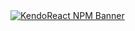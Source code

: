 <a href="https://www.telerik.com/kendo-react-ui?utm_medium=referral&utm_source=npm&utm_campaign=kendo-ui-react-trial-npm-sortable&utm_content=banner" target="_blank">
<img src="https://www.telerik.com/kendo-react-ui/components/npm-banner.svg" alt="KendoReact NPM Banner">
</a>
